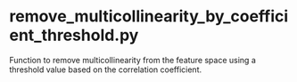 # remove_multicollinearity_by_coefficient_threshold.py
Function to remove multicollinearity from the feature space using a threshold value based on the correlation coefficient.

